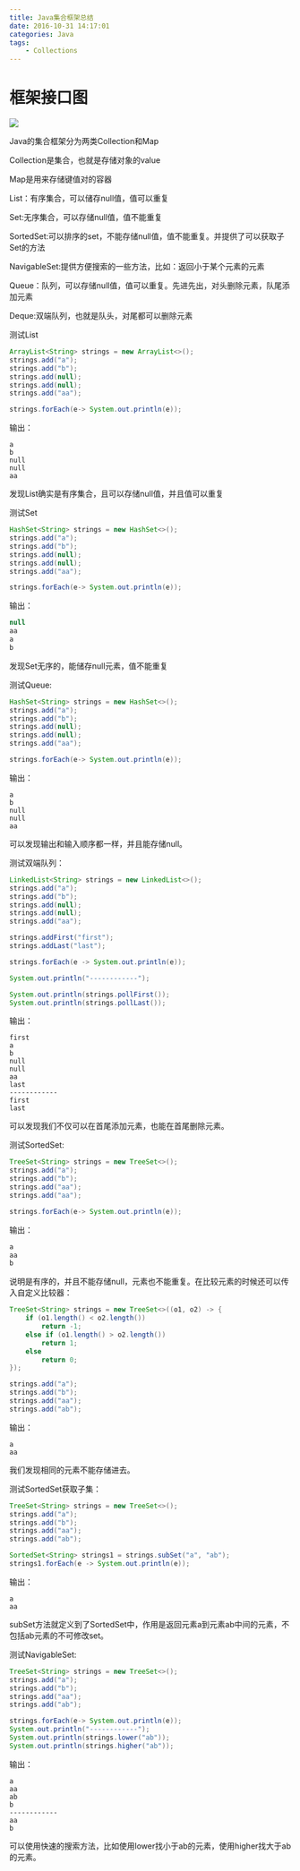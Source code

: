 ```yaml
---
title: Java集合框架总结
date: 2016-10-31 14:17:01
categories: Java
tags: 
    - Collections
---
```


# 框架接口图

![](http://7qnc6h.com1.z0.glb.clouddn.com/java-collection-interface)

Java的集合框架分为两类Collection和Map

Collection是集合，也就是存储对象的value

Map是用来存储键值对的容器



List：有序集合，可以储存null值，值可以重复



Set:无序集合，可以存储null值，值不能重复

SortedSet:可以排序的set，不能存储null值，值不能重复。并提供了可以获取子Set的方法

NavigableSet:提供方便搜索的一些方法，比如：返回小于某个元素的元素



Queue：队列，可以存储null值，值可以重复。先进先出，对头删除元素，队尾添加元素

Deque:双端队列，也就是队头，对尾都可以删除元素



测试List

```java
ArrayList<String> strings = new ArrayList<>();
strings.add("a");
strings.add("b");
strings.add(null);
strings.add(null);
strings.add("aa");

strings.forEach(e-> System.out.println(e));
```

输出：

```shell
a
b
null
null
aa
```

发现List确实是有序集合，且可以存储null值，并且值可以重复



测试Set

```java
HashSet<String> strings = new HashSet<>();
strings.add("a");
strings.add("b");
strings.add(null);
strings.add(null);
strings.add("aa");

strings.forEach(e-> System.out.println(e));
```

输出：

```java
null
aa
a
b
```

发现Set无序的，能储存null元素，值不能重复



测试Queue:

```java
HashSet<String> strings = new HashSet<>();
strings.add("a");
strings.add("b");
strings.add(null);
strings.add(null);
strings.add("aa");

strings.forEach(e-> System.out.println(e));
```

输出：

```shell
a
b
null
null
aa
```

可以发现输出和输入顺序都一样，并且能存储null。



测试双端队列：

```java
LinkedList<String> strings = new LinkedList<>();
strings.add("a");
strings.add("b");
strings.add(null);
strings.add(null);
strings.add("aa");

strings.addFirst("first");
strings.addLast("last");

strings.forEach(e -> System.out.println(e));

System.out.println("------------");

System.out.println(strings.pollFirst());
System.out.println(strings.pollLast());
```

输出：

```shell
first
a
b
null
null
aa
last
------------
first
last
```

可以发现我们不仅可以在首尾添加元素，也能在首尾删除元素。



测试SortedSet:

```java
TreeSet<String> strings = new TreeSet<>();
strings.add("a");
strings.add("b");
strings.add("aa");
strings.add("aa");

strings.forEach(e-> System.out.println(e));
```

输出：

```java
a
aa
b
```

说明是有序的，并且不能存储null，元素也不能重复。在比较元素的时候还可以传入自定义比较器：

```java
TreeSet<String> strings = new TreeSet<>((o1, o2) -> {
    if (o1.length() < o2.length())
        return -1;
    else if (o1.length() > o2.length())
        return 1;
    else
        return 0;
});

strings.add("a");
strings.add("b");
strings.add("aa");
strings.add("ab");
```

输出：

```shell
a
aa
```

我们发现相同的元素不能存储进去。



测试SortedSet获取子集：

```java
TreeSet<String> strings = new TreeSet<>();
strings.add("a");
strings.add("b");
strings.add("aa");
strings.add("ab");

SortedSet<String> strings1 = strings.subSet("a", "ab");
strings1.forEach(e -> System.out.println(e));
```

输出：

```shell
a
aa
```

subSet方法就定义到了SortedSet中，作用是返回元素a到元素ab中间的元素，不包括ab元素的不可修改set。



测试NavigableSet:

```java
TreeSet<String> strings = new TreeSet<>();
strings.add("a");
strings.add("b");
strings.add("aa");
strings.add("ab");

strings.forEach(e-> System.out.println(e));
System.out.println("------------");
System.out.println(strings.lower("ab"));
System.out.println(strings.higher("ab"));
```

输出：

```shell
a
aa
ab
b
------------
aa
b
```

可以使用快速的搜索方法，比如使用lower找小于ab的元素，使用higher找大于ab的元素。

























